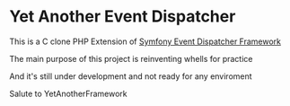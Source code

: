 # Yet Another Event Dispatcher

This is a C clone PHP Extension of [Symfony Event Dispatcher Framework](https://github.com/symfony/EventDispatcher)

The main purpose of this project is reinventing whells for practice

And it's still under development and not ready for any enviroment

Salute to YetAnotherFramework